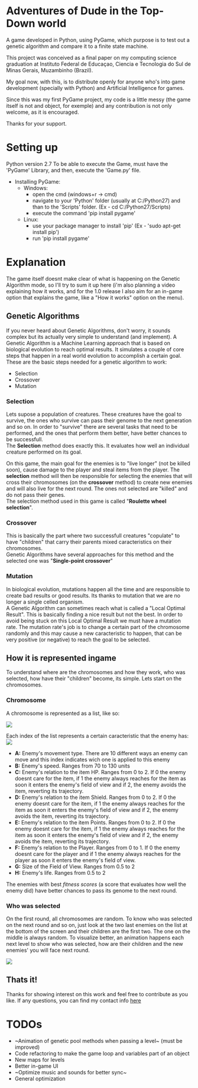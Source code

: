 # Adventures of Dude in the Top-Down world
A game developed in Python, using PyGame, which purpose is to test out a genetic algorithm and compare it to a finite state machine.

This project was conceived as a final paper on my computing science graduation at Instituto Federal de Educaçao, Ciencia e Tecnologia do Sul de Minas Gerais, Muzambinho (Brazil).

My goal now, with this, is to distribute openly for anyone who's into game development (specially with Python) and Artificial Intelligence for games.

Since this was my first PyGame project, my code is a little messy (the game itself is not and object, for exemple) and any contribution is not only welcome, as it is encouraged.

Thanks for your support.

# Setting up

Python version 2.7
To be able to execute the Game, must have the 'PyGame' Library, and then, execute the 'Game.py' file.

- Installing PyGame:
    - Windows:
        - open the cmd (windows+r -> cmd)
        - navigate to your 'Python' folder (usually at C:/Python27) and than to the 'Scripts' folder. (Ex - cd C:/Python27/Scripts)
        - execute the command 'pip install pygame'
    - Linux:
        - use your package manager to install 'pip' (Ex - 'sudo apt-get install pip')
        - run 'pip install pygame'

# Explanation

The game itself doesnt make clear of what is happening on the Genetic Algorithm mode, so I'll try to sum it up here (i'm also planning a video explaining how it works, and for the 1.0 release I also aim for an in-game option that explains the game, like a "How it works" option on the menu).

## Genetic Algorithms

If you never heard about Genetic Algorithms, don't worry, it sounds complex but its actually very simple to understand (and implement).
A Genetic Algorithm is a Machine Learning approach that is based on biological evolution to reach optimal results. It simulates a couple of core steps that happen in a real world evolution to accomplish a certain goal. These are the basic steps needed for a genetic algorithm to work:
- Selection
- Crossover
- Mutation

### Selection
Lets supose a population of creatures. These creatures have the goal to survive, the ones who survive can pass their genome to the next generation and so on. In order to "survive" there are several tasks that need to be performed, and the ones that perform them better, have better chances to be successfull.  
The **Selection** method does exactly this. It evaluates how well an individual creature performed on its goal.

On this game, the main goal for the enemies is to "live longer" (not be killed soon), cause damage to the player and steal items from the player. The **selection** method will then be responsible for selecting the enemies that will cross their chromosomes (on the **crossover** method) to create new enemies and will also live for the next round. The ones not selected are "killed" and do not pass their genes.  
The selection method used in this game is called "**Roulette wheel selection**".

### Crossover
This is basically the part where two successfull creatures "copulate" to have "children" that carry their parents mixed caracteristics on their chromosomes.  
Genetic Algorithms have several approaches for this method and the selected one was "**Single-point crossover**"

### Mutation
In biological evolution, mutations happen all the time and are responsible to create bad results or good results. Its thanks to mutation that we are no longer a single celled organism.  
A Genetic Algorithm can sometimes reach what is called a "Local Optimal Result". This is basically finding a nice result but not the best. In order to avoid being stuck on this Local Optimal Result we must have a mutation rate. The mutation rate's job is to change a certain part of the chromosome randomly and this may cause a new caracteristic to happen, that can be very positive (or negative) to reach the goal to be selected.

## How it is represented ingame

To understand where are the chromosomes and how they work, who was selected, how have their "children" become, its simple. Lets start on the chromosomes.

### Chromosome
A chromosome is represented as a list, like so:

![](https://i.imgur.com/A7L2lUN.png)

Each index of the list represents a certain caracteristic that the enemy has:  
![](https://i.imgur.com/pVFvbjH.png)

- **A:** Enemy's movement type. There are 10 different ways an enemy can move and this index indicates wich one is applied to this enemy
- **B:** Enemy's speed. Ranges from 70 to 130 units
- **C:** Enemy's relation to the item HP. Ranges from 0 to 2. If 0 the enemy doesnt care for the item, if 1 the enemy always reaches for the item as soon it enters the enemy's field of view and if 2, the enemy avoids the item, reverting its trajectory.
- **D:** Enemy's relation to the item Shield. Ranges from 0 to 2. If 0 the enemy doesnt care for the item, if 1 the enemy always reaches for the item as soon it enters the enemy's field of view and if 2, the enemy avoids the item, reverting its trajectory.
- **E:** Enemy's relation to the item Points. Ranges from 0 to 2. If 0 the enemy doesnt care for the item, if 1 the enemy always reaches for the item as soon it enters the enemy's field of view and if 2, the enemy avoids the item, reverting its trajectory.
- **F:** Enemy's relation to the Player. Ranges from 0 to 1. If 0 the enemy doesnt care for the player and if 1 the enemy always reaches for the player as soon it enters the enemy's field of view.
- **G:** Size of the Field of View. Ranges from 0.5 to 2
- **H:** Enemy's life. Ranges from 0.5 to 2

The enemies with best _fitness scores_ (a score that evaluates how well the enemy did) have better chances to pass its genome to the next round.

### Who was selected
On the first round, all chromosomes are random. To know who was selected on the next round and so on, just look at the two last enemies on the list at the bottom of the screen and their children are the first two. The one on the middle is always random.
To visualize better, an animation happens each next level to show who was selected, how are their children and the new enemies' you will face next round.

![](https://i.imgur.com/5HkxQRJ.png)

## Thats it!
Thanks for showing interest on this work and feel free to contribute as you like. If any questions, you can find my contact info [here](https://diguifi.github.io)

# TODOs

- ~Animation of genetic pool methods when passing a level~ (must be improved)
- Code refactoring to make the game loop and variables part of an object
- New maps for levels
- Better in-game UI
- ~Optimize music and sounds for better sync~
- General optimization
